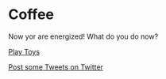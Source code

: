 # Coffee

Now yor are energized! What do you do now?

[Play Toys](../fourth/toys.md)  

[Post some Tweets on Twitter](../fourth/twitter.md)